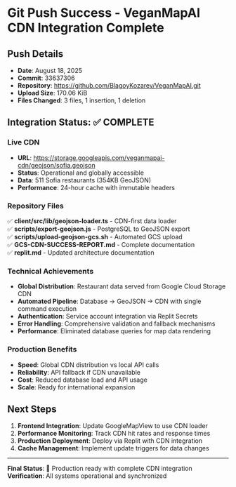 # Git Push Success - VeganMapAI CDN Integration Complete

## Push Details
- **Date**: August 18, 2025
- **Commit**: 33637306
- **Repository**: https://github.com/BlagoyKozarev/VeganMapAI.git
- **Upload Size**: 170.06 KiB
- **Files Changed**: 3 files, 1 insertion, 1 deletion

## Integration Status: ✅ COMPLETE

### Live CDN
- **URL**: https://storage.googleapis.com/veganmapai-cdn/geojson/sofia.geojson
- **Status**: Operational and globally accessible
- **Data**: 511 Sofia restaurants (354KB GeoJSON)
- **Performance**: 24-hour cache with immutable headers

### Repository Files
✅ **client/src/lib/geojson-loader.ts** - CDN-first data loader  
✅ **scripts/export-geojson.js** - PostgreSQL to GeoJSON export  
✅ **scripts/upload-geojson-gcs.sh** - Automated GCS upload  
✅ **GCS-CDN-SUCCESS-REPORT.md** - Complete documentation  
✅ **replit.md** - Updated architecture documentation  

### Technical Achievements
- **Global Distribution**: Restaurant data served from Google Cloud Storage CDN
- **Automated Pipeline**: Database → GeoJSON → CDN with single command execution
- **Authentication**: Service account integration via Replit Secrets
- **Error Handling**: Comprehensive validation and fallback mechanisms
- **Performance**: Eliminated database queries for map data rendering

### Production Benefits
- **Speed**: Global CDN distribution vs local API calls
- **Reliability**: API fallback if CDN unavailable
- **Cost**: Reduced database load and API usage
- **Scale**: Ready for international expansion

## Next Steps
1. **Frontend Integration**: Update GoogleMapView to use CDN loader
2. **Performance Monitoring**: Track CDN hit rates and response times
3. **Production Deployment**: Deploy via Replit with CDN integration
4. **Cache Management**: Implement update triggers for data changes

---

**Final Status**: 🚀 Production ready with complete CDN integration  
**Verification**: All systems operational and synchronized